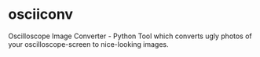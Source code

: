 # osciiconv
Oscilloscope Image Converter - Python Tool which converts ugly photos of your oscilloscope-screen to nice-looking images.
